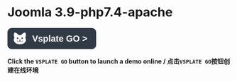 # Joomla 3.9-php7.4-apache

<a href="https://www.vsplate.com/?docker-compose=https://github.com/vsplate/dcenvs/joomla/3.9-php7.4-apache"><img alt="VSPLATE GO" src="https://raw.githubusercontent.com/vsplate/images/master/vsgo_btn.png" width="200px"></a>

**Click the `VSPLATE GO` button to launch a demo online / 点击`VSPLATE GO`按钮创建在线环境**